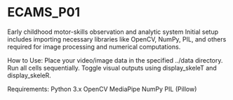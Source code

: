 # ECAMS_P01
Early childhood motor-skills observation and analytic system
Initial setup includes importing necessary libraries like OpenCV, NumPy, PIL, and others required for image processing and numerical computations.


How to Use:
Place your video/image data in the specified ../data directory.
Run all cells sequentially.
Toggle visual outputs using display_skeleT and display_skeleR.

Requirements:
Python 3.x
OpenCV
MediaPipe
NumPy
PIL (Pillow)
